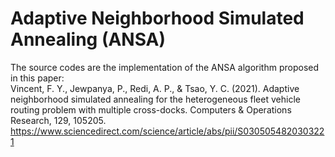 # Adaptive Neighborhood Simulated Annealing (ANSA)
The source codes are the implementation of the ANSA algorithm proposed in this paper:  
Vincent, F. Y., Jewpanya, P., Redi, A. P., & Tsao, Y. C. (2021). Adaptive
neighborhood simulated annealing for the heterogeneous fleet vehicle routing problem with
multiple cross-docks. Computers & Operations Research, 129, 105205.  
https://www.sciencedirect.com/science/article/abs/pii/S0305054820303221
